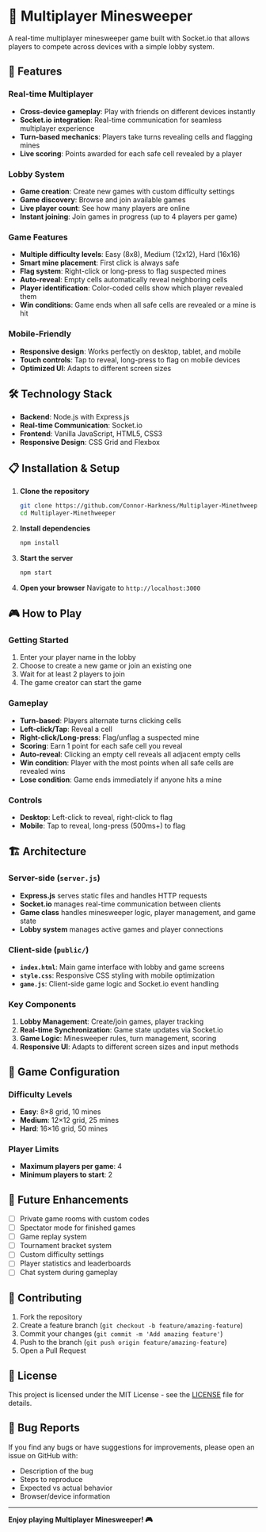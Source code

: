 # 🎯 Multiplayer Minesweeper

A real-time multiplayer minesweeper game built with Socket.io that allows players to compete across devices with a simple lobby system.

## 🚀 Features

### Real-time Multiplayer
- **Cross-device gameplay**: Play with friends on different devices instantly
- **Socket.io integration**: Real-time communication for seamless multiplayer experience
- **Turn-based mechanics**: Players take turns revealing cells and flagging mines
- **Live scoring**: Points awarded for each safe cell revealed by a player

### Lobby System
- **Game creation**: Create new games with custom difficulty settings
- **Game discovery**: Browse and join available games
- **Live player count**: See how many players are online
- **Instant joining**: Join games in progress (up to 4 players per game)

### Game Features
- **Multiple difficulty levels**: Easy (8x8), Medium (12x12), Hard (16x16)
- **Smart mine placement**: First click is always safe
- **Flag system**: Right-click or long-press to flag suspected mines
- **Auto-reveal**: Empty cells automatically reveal neighboring cells
- **Player identification**: Color-coded cells show which player revealed them
- **Win conditions**: Game ends when all safe cells are revealed or a mine is hit

### Mobile-Friendly
- **Responsive design**: Works perfectly on desktop, tablet, and mobile
- **Touch controls**: Tap to reveal, long-press to flag on mobile devices
- **Optimized UI**: Adapts to different screen sizes

## 🛠️ Technology Stack

- **Backend**: Node.js with Express.js
- **Real-time Communication**: Socket.io
- **Frontend**: Vanilla JavaScript, HTML5, CSS3
- **Responsive Design**: CSS Grid and Flexbox

## 📋 Installation & Setup

1. **Clone the repository**
   ```bash
   git clone https://github.com/Connor-Harkness/Multiplayer-Minethweeper.git
   cd Multiplayer-Minethweeper
   ```

2. **Install dependencies**
   ```bash
   npm install
   ```

3. **Start the server**
   ```bash
   npm start
   ```

4. **Open your browser**
   Navigate to `http://localhost:3000`

## 🎮 How to Play

### Getting Started
1. Enter your player name in the lobby
2. Choose to create a new game or join an existing one
3. Wait for at least 2 players to join
4. The game creator can start the game

### Gameplay
- **Turn-based**: Players alternate turns clicking cells
- **Left-click/Tap**: Reveal a cell
- **Right-click/Long-press**: Flag/unflag a suspected mine
- **Scoring**: Earn 1 point for each safe cell you reveal
- **Auto-reveal**: Clicking an empty cell reveals all adjacent empty cells
- **Win condition**: Player with the most points when all safe cells are revealed wins
- **Lose condition**: Game ends immediately if anyone hits a mine

### Controls
- **Desktop**: Left-click to reveal, right-click to flag
- **Mobile**: Tap to reveal, long-press (500ms+) to flag

## 🏗️ Architecture

### Server-side (`server.js`)
- **Express.js** serves static files and handles HTTP requests
- **Socket.io** manages real-time communication between clients
- **Game class** handles minesweeper logic, player management, and game state
- **Lobby system** manages active games and player connections

### Client-side (`public/`)
- **`index.html`**: Main game interface with lobby and game screens
- **`style.css`**: Responsive CSS styling with mobile optimization
- **`game.js`**: Client-side game logic and Socket.io event handling

### Key Components
1. **Lobby Management**: Create/join games, player tracking
2. **Real-time Synchronization**: Game state updates via Socket.io
3. **Game Logic**: Minesweeper rules, turn management, scoring
4. **Responsive UI**: Adapts to different screen sizes and input methods

## 🔧 Game Configuration

### Difficulty Levels
- **Easy**: 8×8 grid, 10 mines
- **Medium**: 12×12 grid, 25 mines  
- **Hard**: 16×16 grid, 50 mines

### Player Limits
- **Maximum players per game**: 4
- **Minimum players to start**: 2

## 🌟 Future Enhancements

- [ ] Private game rooms with custom codes
- [ ] Spectator mode for finished games
- [ ] Game replay system
- [ ] Tournament bracket system
- [ ] Custom difficulty settings
- [ ] Player statistics and leaderboards
- [ ] Chat system during gameplay

## 🤝 Contributing

1. Fork the repository
2. Create a feature branch (`git checkout -b feature/amazing-feature`)
3. Commit your changes (`git commit -m 'Add amazing feature'`)
4. Push to the branch (`git push origin feature/amazing-feature`)
5. Open a Pull Request

## 📝 License

This project is licensed under the MIT License - see the [LICENSE](LICENSE) file for details.

## 🐛 Bug Reports

If you find any bugs or have suggestions for improvements, please open an issue on GitHub with:
- Description of the bug
- Steps to reproduce
- Expected vs actual behavior
- Browser/device information

---

**Enjoy playing Multiplayer Minesweeper! 🎮**